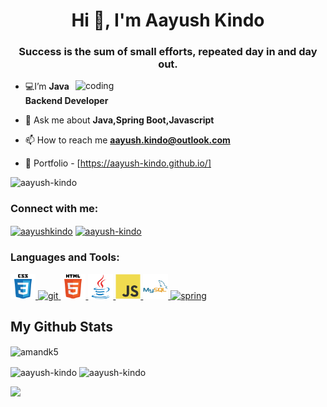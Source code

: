 <h1 align="center">Hi 👋, I'm Aayush Kindo</h1>
<h3 align="center">Success is the sum of small efforts, repeated day in and day out.</h3>

<img align="right" alt="coding" width="400" src="https://user-images.githubusercontent.com/55389276/140866485-8fb1c876-9a8f-4d6a-98dc-08c4981eaf70.gif">


- 💻I’m  **Java Backend Developer**
- 💬 Ask me about **Java,Spring Boot,Javascript**



- 📫 How to reach me **aayush.kindo@outlook.com**
- 💼 Portfolio - [https://aayush-kindo.github.io/]

<p align="left"> <img src="https://komarev.com/ghpvc/?username=aayush-kindo&label=Profile%20views&color=0e75b6&style=flat" alt="aayush-kindo" /> </p>





<h3 align="left">Connect with me:</h3>
<p align="left">
<a href="https://twitter.com/aayushkindo" target="blank"><img align="center" src="https://raw.githubusercontent.com/rahuldkjain/github-profile-readme-generator/master/src/images/icons/Social/twitter.svg" alt="aayushkindo" height="30" width="40" /></a>
<a href="https://linkedin.com/in/aayush-kindo" target="blank"><img align="center" src="https://raw.githubusercontent.com/rahuldkjain/github-profile-readme-generator/master/src/images/icons/Social/linked-in-alt.svg" alt="aayush-kindo" height="30" width="40" /></a>
</p>

<h3 align="left">Languages and Tools:</h3>
<p align="left"> <a href="https://www.w3schools.com/css/" target="_blank" rel="noreferrer"> <img src="https://raw.githubusercontent.com/devicons/devicon/master/icons/css3/css3-original-wordmark.svg" alt="css3" width="40" height="40"/> </a> <a href="https://git-scm.com/" target="_blank" rel="noreferrer"> <img src="https://www.vectorlogo.zone/logos/git-scm/git-scm-icon.svg" alt="git" width="40" height="40"/> </a> <a href="https://www.w3.org/html/" target="_blank" rel="noreferrer"> <img src="https://raw.githubusercontent.com/devicons/devicon/master/icons/html5/html5-original-wordmark.svg" alt="html5" width="40" height="40"/> </a> <a href="https://www.java.com" target="_blank" rel="noreferrer"> <img src="https://raw.githubusercontent.com/devicons/devicon/master/icons/java/java-original.svg" alt="java" width="40" height="40"/> </a> <a href="https://developer.mozilla.org/en-US/docs/Web/JavaScript" target="_blank" rel="noreferrer"> <img src="https://raw.githubusercontent.com/devicons/devicon/master/icons/javascript/javascript-original.svg" alt="javascript" width="40" height="40"/> </a> <a href="https://www.mysql.com/" target="_blank" rel="noreferrer"> <img src="https://raw.githubusercontent.com/devicons/devicon/master/icons/mysql/mysql-original-wordmark.svg" alt="mysql" width="40" height="40"/> </a> <a href="https://spring.io/" target="_blank" rel="noreferrer"> <img src="https://www.vectorlogo.zone/logos/springio/springio-icon.svg" alt="spring" width="40" height="40"/> </a> </p>


## My Github Stats

<p><img align="center" src="https://github-readme-stats.vercel.app/api/top-langs?username=amandk5&show_icons=true&locale=en&layout=compact&theme=react" alt="amandk5" backgroundColor="#20232A" /></p>


<p>
 <img align="center" src="https://github-readme-stats.vercel.app/api?username=aayush-kindo&show_icons=true&locale=en&theme=react" alt="aayush-kindo"/>

 <img align="center" src="https://github-readme-streak-stats.herokuapp.com/?user=aayush-kindo&theme=tokyonight" alt="aayush-kindo"/>
 
 </p>



<p></p>
 <img src="https://github-readme-activity-graph.cyclic.app/graph?username=aayush-kindo&hide_border=false&theme=tokyo-night">
 <p></p>
 




